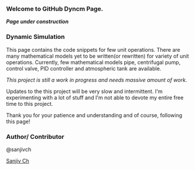 ### Welcome to GitHub Dyncm Page.

***Page under construction***

### Dynamic Simulation  

This page contains the code snippets for few unit operations. There are many mathematical models yet to be written(or rewritten) for variety of unit operations. Currently, few mathematical models pipe, centrifugal pump, control valve, PID controller and atmospheric tank are available. 

*This project is still a work in progress and needs massive amount of work.*

Updates to the this project will be very slow and intermittent. I'm experimenting with a lot of stuff and I'm not able to devote my entire free time to this project.

Thank you for your patience and understanding and of course, following this page!

### Author/ Contributor
@sanjivch

[Sanjiv Ch](https://cmulate.wordpress.com) 

